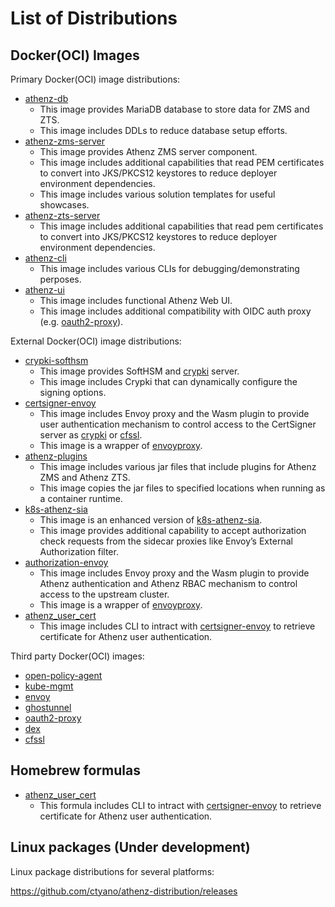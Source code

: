 # List of Distributions

## Docker(OCI) Images

Primary Docker(OCI) image distributions:

  - [athenz-db](https://github.com/users/ctyano/packages/container/package/athenz-db)
    - This image provides MariaDB database to store data for ZMS and ZTS.
    - This image includes DDLs to reduce database setup efforts.
  - [athenz-zms-server](https://github.com/users/ctyano/packages/container/package/athenz-zms-server)
    - This image provides Athenz ZMS server component.
    - This image includes additional capabilities that read PEM certificates to convert into JKS/PKCS12 keystores to reduce deployer environment dependencies.
    - This image includes various solution templates for useful showcases.
  - [athenz-zts-server](https://github.com/users/ctyano/packages/container/package/athenz-zts-server)
    - This image includes additional capabilities that read pem certificates to convert into JKS/PKCS12 keystores to reduce deployer environment dependencies.
  - [athenz-cli](https://github.com/users/ctyano/packages/container/package/athenz-cli)
    - This image includes various CLIs for debugging/demonstrating perposes.
  - [athenz-ui](https://github.com/users/ctyano/packages/container/package/athenz-ui)
    - This image includes functional Athenz Web UI.
    - This image includes additional compatibility with OIDC auth proxy (e.g. [oauth2-proxy](https://oauth2-proxy.github.io/oauth2-proxy/)).

External Docker(OCI) image distributions:

  - [crypki-softhsm](https://github.com/users/ctyano/packages/container/package/crypki-softhsm)
    - This image provides SoftHSM and [crypki](https://github.com/theparanoids/crypki) server.
    - This image includes Crypki that can dynamically configure the signing options.
  - [certsigner-envoy](https://github.com/users/ctyano/packages/container/package/certsigner-envoy)
    - This image includes Envoy proxy and the Wasm plugin to provide user authentication mechanism to control access to the CertSigner server as [crypki](https://github.com/theparanoids/crypki) or [cfssl](https://github.com/cfssl/cfssl).
    - This image is a wrapper of [envoyproxy](https://hub.docker.com/r/envoyproxy/envoy).
  - [athenz-plugins](https://github.com/users/ctyano/packages/container/package/athenz-plugins)
    - This image includes various jar files that include plugins for Athenz ZMS and Athenz ZTS.
    - This image copies the jar files to specified locations when running as a container runtime.
  - [k8s-athenz-sia](https://github.com/users/ctyano/packages/container/package/k8s-athenz-sia)
    - This image is an enhanced version of [k8s-athenz-sia](https://github.com/AthenZ/k8s-athenz-sia).
    - This image provides additional capability to accept authorization check requests from the sidecar proxies like Envoy’s External Authorization filter.
  - [authorization-envoy](https://github.com/users/ctyano/packages/container/package/authorization-envoy)
    - This image includes Envoy proxy and the Wasm plugin to provide Athenz authentication and Athenz RBAC mechanism to control access to the upstream cluster.
    - This image is a wrapper of [envoyproxy](https://hub.docker.com/r/envoyproxy/envoy).
  - [athenz_user_cert](https://github.com/users/ctyano/packages/container/package/athenz_user_cert)
    - This image includes CLI to intract with [certsigner-envoy](https://github.com/users/ctyano/packages/container/package/certsigner-envoy) to retrieve certificate for Athenz user authentication.

Third party Docker(OCI) images:

  - [open-policy-agent](https://hub.docker.com/r/openpolicyagent/opa)
  - [kube-mgmt](https://hub.docker.com/r/openpolicyagent/kube-mgmt)
  - [envoy](https://hub.docker.com/r/envoyproxy/envoy)
  - [ghostunnel](https://hub.docker.com/r/ghostunnel/ghostunnel)
  - [oauth2-proxy](https://quay.io/repository/oauth2-proxy/oauth2-proxy)
  - [dex](https://github.com/dexidp/dex/pkgs/container/dex)
  - [cfssl](https://hub.docker.com/r/cfssl/cfssl)

## Homebrew formulas

  - [athenz_user_cert](https://github.com/ctyano/athenz_user_cert)
    - This formula includes CLI to intract with [certsigner-envoy](https://github.com/users/ctyano/packages/container/package/certsigner-envoy) to retrieve certificate for Athenz user authentication.

## Linux packages (Under development)

Linux package distributions for several platforms:

https://github.com/ctyano/athenz-distribution/releases

